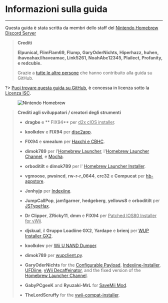 # Informazioni sulla guida
---
Questa guida è stata scritta da membri dello staff del [Nintendo Homebrew Discord Server](https://discord.gg/C29hYvh)

> **Crediti**
> 
> **Elpunical, FlimFlam69, Flump, GaryOderNichts, Hiperhazz, huhen, ihaveahax/ihaveamac, Link5261, NoahAbc12345, Plailect, Profanity, e redcubie.**
> 
> Grazie a [tutte le altre persone](https://github.com/hacks-guide/Guide-WiiU/graphs/contributors) che hanno contribuito alla guida su GitHub.

?> [Puoi trovare questa guida su GitHub](https://github.com/hacks-guide/Guide-WiiU), è concessa in licenza sotto la [Licenza ISC](https://github.com/hacks-guide/Guide-WiiU/blob/master/LICENSE.md).

<figure class="thumbnails">
    <img src="docs/assets/img/nh.jpg" alt="Nintendo Homebrew" title="Nintendo Homebrew">
</figure>

>
> **Crediti agli sviluppatori / creatori degli strumenti**
> 
> - **dragbe** e ** FIX94** per <u> d2x cIOS installer</u>.
> 
> - **koolkdev** e **FIX94** per [disc2app](https://github.com/koolkdev/disc2app).
> 
> - **FIX94** e **smealum** per [Haxchi e CBHC](https://github.com/FIX94/haxchi).
> 
> - **dimok789** per l'[Homebrew Launcher](https://github.com/dimok789/homebrew_launcher), l'[Homebrew Launcher Channel](https://github.com/dimok789/homebrew_launcher), e [Mocha](https://github.com/dimok789/mocha).
> 
> - **orboditilt** e **dimok789** per l' [Homebrew Launcher Installer](https://github.com/wiiu-env/homebrew_launcher_installer).
> 
> - **vgmoose**, **pwsincd**, **rw-r-r_0644**, **crc32** e **Compucat** per [hb-appstore](https://github.com/vgmoose/hb-appstore).
> 
> - **Jonhyjp** per [Indexiine](https://gbatemp.net/threads/indexiine-load-cfw-during-boot-and-offline-without-a-vc-ds-title.553681/).
> 
> - **JumpCallPop**, **jam1garner**, **hedgeberg**, **yellows8** e **orboditilt** per [JSTypeHax](https://github.com/wiiu-env/JsTypeHax).
> 
> - **Dr Clipper**, **ZRicky11**, **dmm** e **FIX94** per <u> Patched IOS80 Installer for vWii</u>.
> 
> - **djskual**, il **Gruppo Loadiine GX2**, **Yardape** e **brienj** per [WUP Installer GX2](https://sourceforge.net/projects/wup-installer-gx2/).
> 
> - **koolkdev** per [Wii U NAND Dumper](https://github.com/koolkdev/wiiu-nanddumper).
> 
> - **dimok789** per [wupclient.py](https://github.com/dimok789/mocha/blob/master/ios_mcp/wupclient.py).
> 
> - **GaryOderNichts** for the [Configurable Payload](https://github.com/GaryOderNichts/configurable-payload), [Indexiine-Installer](https://github.com/GaryOderNichts/indexiine-installer), [UFDiine](https://github.com/GaryOderNichts/UFDiine), [vWii Decaffeinator](https://github.com/GaryOderNichts/vWii-Decaffeinator), and the fixed version of the [Homebrew Launcher Channel](https://github.com/GaryOderNichts/homebrew_launcher/).
> 
> - **GabyPCgeeK** and **Ryuzaki-MrL** for [SaveMii Mod](https://github.com/GabyPCgeeK/savemii).
> 
> - **TheLordScruffy** for the [vwii-compat-installer](https://github.com/TheLordScruffy/vwii-compat-installer).
